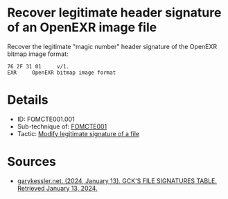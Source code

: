 # Recover legitimate header signature of an OpenEXR image file

Recover the legitimate "magic number" header signature of the OpenEXR bitmap image format:
```
76 2F 31 01	 	v/1.
EXR	 	OpenEXR bitmap image format
```

# Details
- ID: FOMCTE001.001
- Sub-technique of: [FOMCTE001](https://github.com/blue101010/FOM/blob/main/countertechniques/FOMCTE001.md)
- Tactic: [Modify legitimate signature of a file](https://github.com/blue101010/FOM/blob/main/tactics/FOMTA001.md)


# Sources 
- [garykessler.net. (2024, January 13). GCK'S FILE SIGNATURES TABLE. Retrieved January 13, 2024.](https://www.garykessler.net/library/file_sigs.html)
